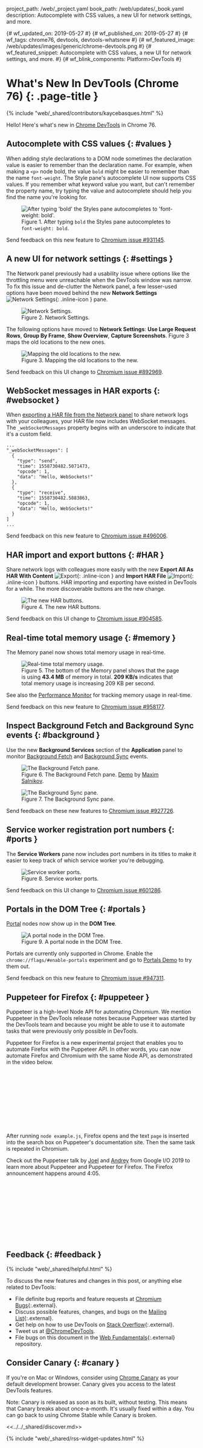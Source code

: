 project_path: /web/_project.yaml
book_path: /web/updates/_book.yaml
description: Autocomplete with CSS values, a new UI for network settings, and more.

{# wf_updated_on: 2019-05-27 #}
{# wf_published_on: 2019-05-27 #}
{# wf_tags: chrome76, devtools, devtools-whatsnew #}
{# wf_featured_image: /web/updates/images/generic/chrome-devtools.png #}
{# wf_featured_snippet: Autocomplete with CSS values, a new UI for network settings, and more. #}
{# wf_blink_components: Platform>DevTools #}

# What's New In DevTools (Chrome 76) {: .page-title }

{% include "web/_shared/contributors/kaycebasques.html" %}

Hello! Here's what's new in [Chrome DevTools](/web/tools/chrome-devtools/) in Chrome 76.

## Autocomplete with CSS values {: #values }

When adding style declarations to a DOM node sometimes the declaration value is easier to
remember than the declaration name. For example, when making a `<p>` node bold, the value
`bold` might be easier to remember than the name `font-weight`. The Style pane's autocomplete UI now
supports CSS values. If you remember what keyword value you want, but can't remember the property
name, try typing the value and autocomplete should help you find the name you're looking
for.

<figure>
  <img src="/web/updates/images/2019/05/values.png"
       alt="After typing 'bold' the Styles pane autocompletes to 'font-weight: bold'."/>
  <figcaption>
    Figure 1. After typing <code>bold</code> the Styles pane autocompletes to 
    <code>font-weight: bold</code>.
  </figcaption>
</figure>

Send feedback on this new feature to [Chromium issue #931145](https://crbug.com/931145).

## A new UI for network settings {: #settings }

[settings]: /web/tools/chrome-devtools/images/shared/settings.png

The Network panel previously had a usability issue where options like the throttling
menu were unreachable when the DevTools window was narrow. To fix this issue and
de-clutter the Network panel, a few lesser-used options have been moved behind the new
**Network Settings** ![Network Settings][settings]{: .inline-icon } pane.

<figure>
  <img src="/web/updates/images/2019/05/settings.png"
       alt="Network Settings."/>
  <figcaption>
    Figure 2. Network Settings.
  </figcaption>
</figure>

The following options have moved to **Network Settings**: **Use Large Request Rows**, **Group By Frame**,
**Show Overview**, **Capture Screenshots**. Figure 3 maps the old locations to the new ones.

<figure>
  <img src="/web/updates/images/2019/05/mapping.png"
       alt="Mapping the old locations to the new."/>
  <figcaption>
    Figure 3. Mapping the old locations to the new.
  </figcaption>
</figure>

Send feedback on this UI change to [Chromium issue #892969](https://crbug.com/892969).

## WebSocket messages in HAR exports {: #websocket }

When [exporting a HAR file from the Network panel](#HAR) to share network logs with your
colleagues, your HAR file now includes WebSocket messages. The `_webSocketMessages`
property begins with an underscore to indicate that it's a custom field.

    ...
    "_webSocketMessages": [
      {
        "type": "send",
        "time": 1558730482.5071473,
        "opcode": 1,
        "data": "Hello, WebSockets!"
      },
      {
        "type": "receive",
        "time": 1558730482.5883863,
        "opcode": 1,
        "data": "Hello, WebSockets!"
      }
    ]
    ...

Send feedback on this new feature to [Chromium issue #496006](https://crbug.com/496006).

## HAR import and export buttons {: #HAR }

[export]: /web/tools/chrome-devtools/images/shared/export.png
[import]: /web/tools/chrome-devtools/images/shared/import.png

Share network logs with colleagues more easily with the new **Export All As HAR With Content**
![Export][export]{: .inline-icon } and **Import HAR File** ![Import][import]{: .inline-icon }
buttons. HAR importing and exporting have existed in DevTools for a while. The more 
discoverable buttons are the new change.

<figure>
  <img src="/web/updates/images/2019/05/har-buttons.png"
       alt="The new HAR buttons."/>
  <figcaption>
    Figure 4. The new HAR buttons.
  </figcaption>
</figure>

Send feedback on this UI change to [Chromium issue #904585](https://crbug.com/904585).

## Real-time total memory usage {: #memory }

The Memory panel now shows total memory usage in real-time.

<figure>
  <img src="/web/updates/images/2019/05/memory.png"
       alt="Real-time total memory usage."/>
  <figcaption>
    Figure 5. The bottom of the Memory panel shows that the page
    is using <b>43.4 MB</b> of memory in total. <b>209 KB/s</b> indicates that
    total memory usage is increasing 209 KB per second.
  </figcaption>
</figure>

See also the [Performance Monitor](/web/updates/2017/11/devtools-release-notes#perf-monitor) for
tracking memory usage in real-time.

Send feedback on this new feature to [Chromium issue #958177](https://crbug.com/958177).

## Inspect Background Fetch and Background Sync events {: #background }

[fetch]: https://medium.com/google-developer-experts/background-fetch-api-get-ready-to-use-it-69cca522cd8f
[sync]: /web/updates/2015/12/background-sync

Use the new **Background Services** section of the **Application** panel to monitor
[Background Fetch][fetch] and [Background Sync][sync] events.

<figure>
  <img src="/web/updates/images/2019/05/fetch.png"
       alt="The Background Fetch pane."/>
  <figcaption>
    Figure 6. The Background Fetch pane. <a href="https://background-fetch.glitch.me">Demo</a>
    by <a href="https://twitter.com/webmaxru">Maxim Salnikov</a>.
  </figcaption>
</figure>

<figure>
  <img src="/web/updates/images/2019/05/sync.png"
       alt="The Background Sync pane."/>
  <figcaption>
    Figure 7. The Background Sync pane.
  </figcaption>
</figure>

Send feedback on these new features to [Chromium issue #927726](https://crbug.com/927726).

## Service worker registration port numbers {: #ports }

The **Service Workers** pane now includes port numbers in its titles to make it 
easier to keep track of which service worker you're debugging.

<figure>
  <img src="/web/updates/images/2019/05/sw-ports.png"
       alt="Service worker ports."/>
  <figcaption>
    Figure 8. Service worker ports.
  </figcaption>
</figure>

Send feedback on this UI change to [Chromium issue #601286](https://crbug.com/601286).

## Portals in the DOM Tree {: #portals }

[portals]: https://web.dev/hands-on-portals

[Portal][portals] nodes now show up in the **DOM Tree**.

<figure>
  <img src="/web/updates/images/2019/05/portals.png"
       alt="A portal node in the DOM Tree."/>
  <figcaption>
    Figure 9. A portal node in the DOM Tree.
  </figcaption>
</figure>

Portals are currently only supported in Chrome. Enable the `chrome://flags/#enable-portals`
experiment and go to [Portals Demo](https://uskay-portals-demo.glitch.me) to try them out.

Send feedback on this new feature to [Chromium issue #947311](https://crbug.com/947311).

## Puppeteer for Firefox {: #puppeteer }

<aside class="note">
  Puppeteer is a high-level Node API for automating Chromium. We mention Puppeteer in the DevTools 
  release notes because Puppeteer was started by the DevTools team and because you might be able to
  use it to automate tasks that were previously only possible in DevTools.
</aside>

Puppeteer for Firefox is a new experimental project that enables you to automate Firefox with the
Puppeteer API. In other words, you can now automate Firefox and Chromium with the same Node API,
as demonstrated in the video below.

<div class="video-wrapper-full-width">
  <iframe class="devsite-embedded-youtube-video" data-video-id="YSni7t2ktMA"
          data-autohide="1" data-showinfo="0" frameborder="0" allowfullscreen>
  </iframe>
</div>

After running `node example.js`, Firefox opens and the text `page` is inserted into the 
search box on Puppeteer's documentation site. Then the same task is repeated in Chromium.

Check out the Puppeteer talk by [Joel](https://twitter.com/joeleinbinder) and
[Andrey](https://twitter.com/aslushnikov) from Google I/O 2019 to learn more about Puppeteer 
and Puppeteer for Firefox. The Firefox announcement happens around 4:05.

<div class="video-wrapper-full-width">
  <iframe class="devsite-embedded-youtube-video" data-video-id="MbnATLCuKI4"
          data-autohide="1" data-showinfo="0" frameborder="0" allowfullscreen>
  </iframe>
</div>

## Feedback {: #feedback }

[ML]: https://groups.google.com/forum/#!forum/google-chrome-developer-tools
[WF]: https://github.com/google/webfundamentals/issues/new
[SO]: https://stackoverflow.com/questions/tagged/google-chrome-devtools

{% include "web/_shared/helpful.html" %}

To discuss the new features and changes in this post, or anything else related to DevTools:

* File definite bug reports and feature requests at [Chromium Bugs](https://crbug.com){:.external}.
* Discuss possible features, changes, and bugs on the [Mailing List][ML]{:.external}.
* Get help on how to use DevTools on [Stack Overflow][SO]{:.external}.
* Tweet us at [@ChromeDevTools](https://twitter.com/chromedevtools).
* File bugs on this document in the [Web Fundamentals][WF]{:.external} repository.

## Consider Canary {: #canary }

[canary]: https://www.google.com/chrome/browser/canary.html

If you're on Mac or Windows, consider using [Chrome Canary][canary] as your default
development browser. Canary gives you access to the latest DevTools features.

Note: Canary is released as soon as its built, without testing. This means that Canary
breaks about once-a-month. It's usually fixed within a day. You can go back to using Chrome
Stable while Canary is broken.

<<../../_shared/discover.md>>

{% include "web/_shared/rss-widget-updates.html" %}
